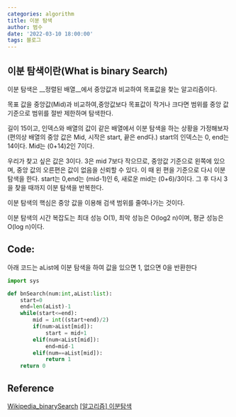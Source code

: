 ```yaml
---
categories: algorithm
title: 이분 탐색
author: 범수
date: '2022-03-10 18:00:00'
tags: 블로그
---
```

<!-- 
튜토리얼, 하우 투 가이드, 설명 ,레퍼런스 
https://documentation.divio.com/tutorials/
-->
## 이분 탐색이란(What is binary Search)

이분 탐색은 __정렬된 배열__에서 중앙값과 비교하여 목표값을 찾는 알고리즘이다.

목표 값을 중앙값(Mid)과 비교하여,중앙값보다 목표값이 작거나 크다면 범위를 중앙 값 기준으로 범위를 절반 제한하며 탐색한다.

길이 15이고, 인덱스와 배열의 값이 같은 배열에서 이분 탐색을 하는 상황을 가정해보자(편의상 배열의 중앙 값은 Mid, 시작은 start, 끝은 end다.)
start의 인덱스는 0, end는 14이다. Mid는 (0+14)2인 7이다.

우리가 찾고 싶은 값은 3이다.
3은 mid 7보다 작으므로, 중앙값 기준으로 왼쪽에 있으며, 중앙 값의 오른편은 값이 없음을 신뢰할 수 있다.
이 때 왼 편을 기준으로 다시 이분 탐색을 한다.
start는 0,end는 (mid-1)인 6, 새로운 mid는 (0+6)/3이다.
그 후 다시 3을 찾을 때까지 이분 탐색을 반복한다.

이분 탐색의 핵심은 중앙 값을 이용해 검색 범위를 줄여나가는 것이다.

이분 탐색의 시간 복잡도는 최대 성능 O(1), 최악 성능은 O(log2 n)이며, 평균 성능은 O(log n)이다.

## Code:
아래 코드는 aList에 이분 탐색을 하여 값을 있으면 1, 없으면 0을 반환한다

```python
import sys

def bnSearch(num:int,aList:list):
    start=0
    end=len(aList)-1
    while(start<=end):
        mid = int((start+end)/2)
        if(num>aList[mid]):
            start = mid+1
        elif(num<aList[mid]):
            end=mid-1
        elif(num==aList[mid]):
            return 1
    return 0
```

## Reference

[Wikipedia_binarySearch](https://en.wikipedia.org/wiki/Binary_search_algorithm)
[[알고리즘] 이분탐색](https://sirzzang.github.io/programming/Programming-Binary-Search/)